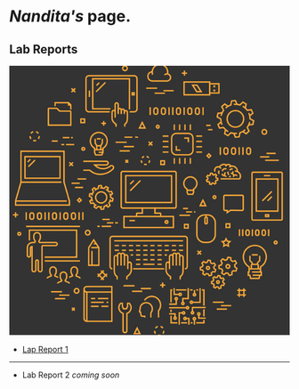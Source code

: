 # *Nandita's* page. 
## Lab Reports

![Image](github%20index%20image.jpg)

* [Lap Report 1](https://sos-nandita.github.io/cse15l-lab-reports/lab-report-1-week-2.html)
---
* Lab Report 2 *coming soon*
